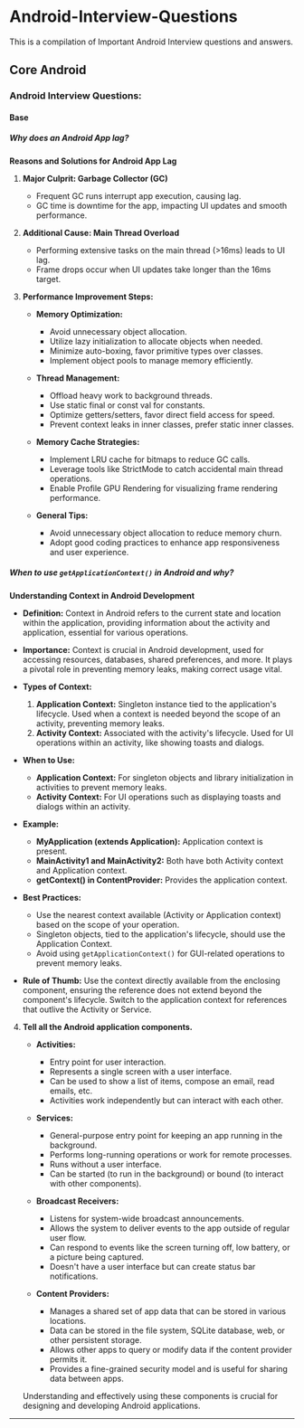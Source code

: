 # Android-Interview-Questions
This is a compilation of Important Android Interview questions and answers.

## Core Android
### Android Interview Questions:

#### Base
##### Why does an Android App lag?

**Reasons and Solutions for Android App Lag**

1. **Major Culprit: Garbage Collector (GC)**
   - Frequent GC runs interrupt app execution, causing lag.
   - GC time is downtime for the app, impacting UI updates and smooth performance.

2. **Additional Cause: Main Thread Overload**
   - Performing extensive tasks on the main thread (>16ms) leads to UI lag.
   - Frame drops occur when UI updates take longer than the 16ms target.

3. **Performance Improvement Steps:**
   - **Memory Optimization:**
     - Avoid unnecessary object allocation.
     - Utilize lazy initialization to allocate objects when needed.
     - Minimize auto-boxing, favor primitive types over classes.
     - Implement object pools to manage memory efficiently.

   - **Thread Management:**
     - Offload heavy work to background threads.
     - Use static final or const val for constants.
     - Optimize getters/setters, favor direct field access for speed.
     - Prevent context leaks in inner classes, prefer static inner classes.

   - **Memory Cache Strategies:**
     - Implement LRU cache for bitmaps to reduce GC calls.
     - Leverage tools like StrictMode to catch accidental main thread operations.
     - Enable Profile GPU Rendering for visualizing frame rendering performance.

   - **General Tips:**
     - Avoid unnecessary object allocation to reduce memory churn.
     - Adopt good coding practices to enhance app responsiveness and user experience.

##### When to use `getApplicationContext()` in Android and why?

**Understanding Context in Android Development**

- **Definition:** Context in Android refers to the current state and location within the application, providing information about the activity and application, essential for various operations.

- **Importance:** Context is crucial in Android development, used for accessing resources, databases, shared preferences, and more. It plays a pivotal role in preventing memory leaks, making correct usage vital.

- **Types of Context:**
  1. **Application Context:** Singleton instance tied to the application's lifecycle. Used when a context is needed beyond the scope of an activity, preventing memory leaks.
  2. **Activity Context:** Associated with the activity's lifecycle. Used for UI operations within an activity, like showing toasts and dialogs.

- **When to Use:**
  - **Application Context:** For singleton objects and library initialization in activities to prevent memory leaks.
  - **Activity Context:** For UI operations such as displaying toasts and dialogs within an activity.

- **Example:**
  - **MyApplication (extends Application):** Application context is present.
  - **MainActivity1 and MainActivity2:** Both have both Activity context and Application context.
  - **getContext() in ContentProvider:** Provides the application context.

- **Best Practices:**
  - Use the nearest context available (Activity or Application context) based on the scope of your operation.
  - Singleton objects, tied to the application's lifecycle, should use the Application Context.
  - Avoid using `getApplicationContext()` for GUI-related operations to prevent memory leaks.
  
- **Rule of Thumb:** Use the context directly available from the enclosing component, ensuring the reference does not extend beyond the component's lifecycle. Switch to the application context for references that outlive the Activity or Service.


4. **Tell all the Android application components.**

   - **Activities:**
     - Entry point for user interaction.
     - Represents a single screen with a user interface.
     - Can be used to show a list of items, compose an email, read emails, etc.
     - Activities work independently but can interact with each other.

   - **Services:**
     - General-purpose entry point for keeping an app running in the background.
     - Performs long-running operations or work for remote processes.
     - Runs without a user interface.
     - Can be started (to run in the background) or bound (to interact with other components).

   - **Broadcast Receivers:**
     - Listens for system-wide broadcast announcements.
     - Allows the system to deliver events to the app outside of regular user flow.
     - Can respond to events like the screen turning off, low battery, or a picture being captured.
     - Doesn't have a user interface but can create status bar notifications.

   - **Content Providers:**
     - Manages a shared set of app data that can be stored in various locations.
     - Data can be stored in the file system, SQLite database, web, or other persistent storage.
     - Allows other apps to query or modify data if the content provider permits it.
     - Provides a fine-grained security model and is useful for sharing data between apps.

   Understanding and effectively using these components is crucial for designing and developing Android applications.
---

